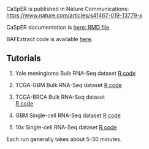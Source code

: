 CaSpER is published in Nature Communications: https://www.nature.com/articles/s41467-019-13779-x 

CaSpER documentation is [here: RMD file](https://rpubs.com/akdes/578955).
 
BAFExtract code is available [here](https://github.com/akdess/BAFExtract).

Tutorials
----------

1. Yale meningioma Bulk RNA-Seq dataset 
[R code](https://github.com/akdess/CaSpER/blob/master/demo/meningioma.R)

2. TCGA-GBM Bulk RNA-Seq dataset 
[R code](https://github.com/akdess/CaSpER/blob/master/demo/tcga_GBM.R)

3. TCGA-BRCA Bulk RNA-Seq dataset  
[R code](https://github.com/akdess/CaSpER/blob/master/demo/tcga_BRCA.R)

4. GBM Single-cell RNA-Seq dataset 
[R code](https://github.com/akdess/CaSpER/blob/master/demo/sCellGBM.R)

5. 10x Single-cell RNA-Seq dataset
[R code](https://github.com/akdess/CaSpER/blob/master/demo/MM135_10X.R)

Each run generally takes about 5-30 minutes. 

